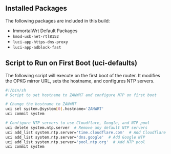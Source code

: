 ## Installed Packages

The following packages are included in this build:

- ImmortalWrt Default Packages 
- `kmod-usb-net-rtl8152`
- `luci-app-https-dns-proxy`
- `luci-app-adblock-fast`

## Script to Run on First Boot (uci-defaults)

The following script will execute on the first boot of the router. It modifies the OPKG mirror URL, sets the hostname, and configures NTP servers.

```bash
#!/bin/sh
# Script to set hostname to ZANWRT and configure NTP on first boot

# Change the hostname to ZANWRT
uci set system.@system[0].hostname='ZANWRT'
uci commit system

# Configure NTP servers to use Cloudflare, Google, and NTP pool
uci delete system.ntp.server  # Remove any default NTP servers
uci add_list system.ntp.server='time.cloudflare.com'  # Add Cloudflare NTP
uci add_list system.ntp.server='dns.google'  # Add Google NTP
uci add_list system.ntp.server='pool.ntp.org'  # Add NTP pool
uci commit system
